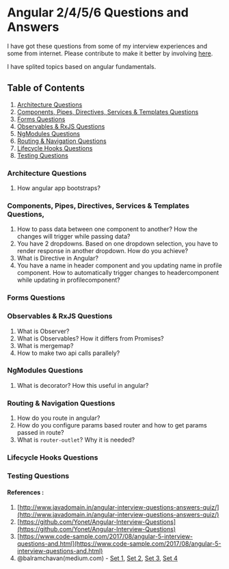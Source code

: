 # Angular 2/4/5/6 Questions and Answers

I have got these questions from some of my interview experiences and some from internet. Please contribute to make it better by involving [here](https://github.com/gopigoppu/frontend-interview-questions-answers/issues).

I have splited topics based on angular fundamentals.

## Table of Contents

1. [Architecture Questions](#architecture-questions)
2. [Components, Pipes, Directives, Services & Templates Questions](#components-pipes-directives-services--templates-questions)
3. [Forms Questions](#forms-questions)
4. [Observables & RxJS Questions](#observables--rxjs-questions)
5. [NgModules Questions](#ngmodules-questions)
6. [Routing & Navigation Questions](#routing--navigation-questions)
7. [Lifecycle Hooks Questions](#lifecycle-hooks-questions)
8. [Testing Questions](#testing-questions)



### Architecture Questions

1. How angular app bootstraps?


### Components, Pipes, Directives, Services & Templates Questions,

1. How to pass data between one component to another? How the changes will trigger while passing data?
2. You have 2 dropdowns. Based on one dropdown selection, you have to render response in another dropdown. How do you achieve?
3. What is Directive in Angular?
4. You have a name in header component and you updating name in profile component. How to automatically trigger changes to headercomponent while updating in profilecomponent?


### Forms Questions

### Observables & RxJS Questions

1. What is Observer?
2. What is Observables? How it differs from Promises?
3. What is mergemap?
4. How to make two api calls parallely?


### NgModules Questions

1. What is decorator? How this useful in angular?


### Routing & Navigation Questions

1. How do you route in angular?
2. How do you configure params based router and how to get params passed in route?
3. What is `router-outlet`? Why it is needed?


### Lifecycle Hooks Questions


### Testing Questions




#### References :

1. [http://www.javadomain.in/angular-interview-questions-answers-quiz/](http://www.javadomain.in/angular-interview-questions-answers-quiz/)
2. [https://github.com/Yonet/Angular-Interview-Questions](https://github.com/Yonet/Angular-Interview-Questions)
3. [https://www.code-sample.com/2017/08/angular-5-interview-questions-and.html](https://www.code-sample.com/2017/08/angular-5-interview-questions-and.html)
4. @balramchavan(medium.com) - [Set 1](https://medium.com/@balramchavan/angular-2-4-5-and-6-interview-questions-set-1-a632b9dec579), [Set 2](https://medium.com/@balramchavan/angular-2-4-5-and-6-interview-questions-set-2-d9a5aaf743e0), [Set 3](https://medium.com/@balramchavan/angular-2-4-5-and-6-interview-questions-set-3-cbf84979a801), [Set 4](https://medium.com/@balramchavan/angular-2-4-5-and-6-interview-questions-set-4-7ab351d4488b)


